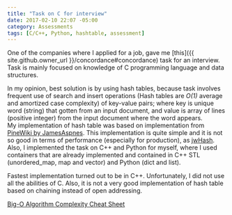 ```yaml
---
title: "Task on C for interview"
date: 2017-02-10 22:07 -05:00
category: Assessments
tags: [C/C++, Python, hashtable, assessment]
---
```


One of the companies where I applied for a job, gave me [this]({{ site.github.owner_url }}/concordance#concordance) task for an interview. Task is mainly focused on knowledge of C programming language and data structures.

In my opinion, best solution is by using hash tables, because task involves frequent use of search and insert operations (Hash tables are *O(1)* average and amortized case complexity) of key-value pairs; where key is unique word (string) that gotten from an input document, and value is array of lines (positive integer) from the input document where the word appears.  
My implementation of hash table was based on implementation from [PineWiki by JamesAspnes](http://www.cs.yale.edu/homes/aspnes/pinewiki/C(2f)HashTables.html?highlight=(CategoryAlgorithmNotes)). This implementation is quite simple and it is not so good in terms of performance (especially for production), as [jwHash](https://github.com/watmough/jwHash).
Also, I implemented the task on C++ and Python for myself, where I used containers that are already implemented and contained in C++ STL (unordered_map, map and vector) and Python (dict and list).

Fastest implementation turned out to be in C++. Unfortunately, I did not use all the abilities of C. Also, it is not a very good implementation of hash table based on chaining instead of open addressing.

[Big-O Algorithm Complexity Cheat Sheet](http://bigocheatsheet.com/)